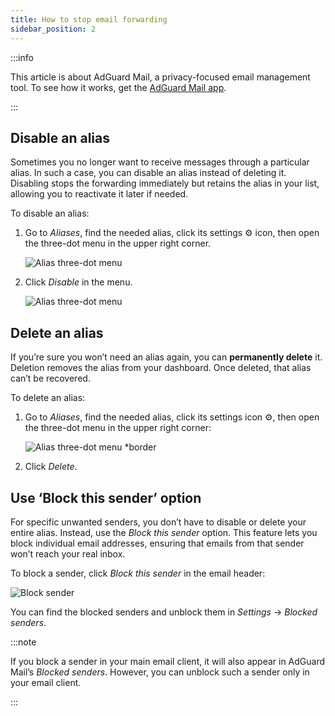 ```yaml
---
title: How to stop email forwarding
sidebar_position: 2
---
```


:::info

This article is about AdGuard Mail, a privacy-focused email management tool. To see how it works, get the [AdGuard Mail app](https://agrd.io/download-kb-mail).

:::

## Disable an alias

Sometimes you no longer want to receive messages through a particular alias. In such a case, you can disable an alias instead of deleting it. Disabling stops the forwarding immediately but retains the alias in your list, allowing you to reactivate it later if needed.

To disable an alias:

1. Go to *Aliases*, find the needed alias, click its settings ⚙️ icon, then open the three-dot menu in the upper right corner.

    ![Alias three-dot menu](https://cdn.adtidy.org/content/kb/mail/alias-disable.png)

1. Click *Disable* in the menu.

    ![Alias three-dot menu](https://cdn.adtidy.org/content/kb/mail/disable_alias.png)

## Delete an alias

If you’re sure you won’t need an alias again, you can **permanently delete** it. Deletion removes the alias from your dashboard. Once deleted, that alias can’t be recovered.

To delete an alias:

1. Go to *Aliases*, find the needed alias, click its settings icon ⚙️, then open the three-dot menu in the upper right corner:

    ![Alias three-dot menu *border](https://cdn.adtidy.org/content/kb/mail/alias-disable.png)

1. Click *Delete*.

## Use ‘Block this sender’ option

For specific unwanted senders, you don’t have to disable or delete your entire alias. Instead, use the *Block this sender* option. This feature lets you block individual email addresses, ensuring that emails from that sender won’t reach your real inbox.

To block a sender, click *Block this sender* in the email header:

![Block sender](https://cdn.adtidy.org/content/kb/mail/block-sender.png)

You can find the blocked senders and unblock them in *Settings* → *Blocked senders*.

:::note

If you block a sender in your main email client, it will also appear in AdGuard Mail’s *Blocked senders*. However, you can unblock such a sender only in your email client.

:::
